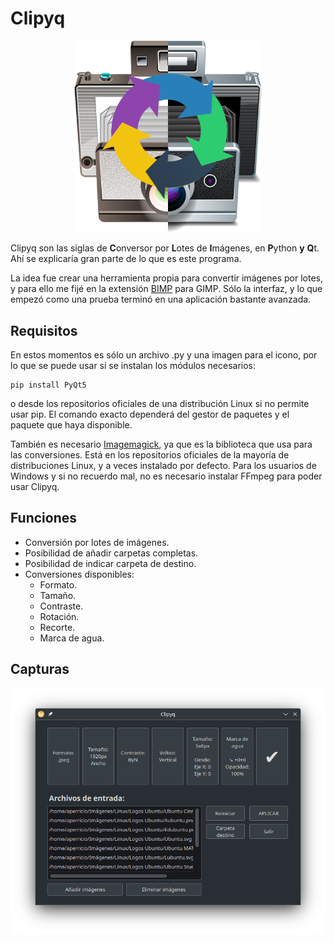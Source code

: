 # Clipyq

<p align="center"><img style="max-width: 300px" src="img/clipyq.png"> </p>

Clipyq son las siglas de <b>C</b>onversor por <b>L</b>otes de <b>I</b>mágenes, en <b>P</b>ython <b>y</b> <b>Q</b>t. Ahí se explicaría gran parte de lo que es este programa.

La idea fue crear una herramienta propia para convertir imágenes por lotes, y para ello me fijé en la extensión [BIMP](https://github.com/alessandrofrancesconi/gimp-plugin-bimp) para GIMP. Sólo la interfaz, y lo que empezó como una prueba terminó en una aplicación bastante avanzada.

## Requisitos

En estos momentos es sólo un archivo .py y una imagen para el icono, por lo que se puede usar si se instalan los módulos necesarios:

```Shelll
pip install PyQt5
```

o desde los repositorios oficiales de una distribución Linux si no permite usar pip. El comando exacto dependerá del gestor de paquetes y el paquete que haya disponible.

También es necesario [Imagemagick](https://imagemagick.org/script/download.php), ya que es la biblioteca que usa para las conversiones. Está en los repositorios oficiales de la mayoría de distribuciones Linux, y a veces instalado por defecto. Para los usuarios de Windows y si no recuerdo mal, no es necesario instalar FFmpeg para poder usar Clipyq.

## Funciones

* Conversión por lotes de imágenes.
* Posibilidad de añadir carpetas completas.
* Posibilidad de indicar carpeta de destino.
* Conversiones disponibles:
    * Formato.
    * Tamaño.
    * Contraste.
    * Rotación.
    * Recorte.
    * Marca de agua.

## Capturas

![Captura en Plasma](img/capturas/Captura.png)

